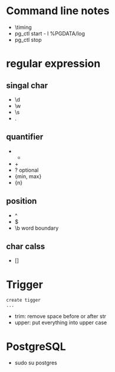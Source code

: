 # Command line notes
- \timing
- pg_ctl start - l %PGDATA/log
- pg_ctl stop

# regular expression
## singal char
- \d
- \w
- \s
- .
## quantifier
- *
- \+
- ?     optional
- {min, max}
- {n}
## position
- ^
- $
- \b  word boundary
## char calss
- []
# Trigger
```
create tigger
...
```
- trim: remove space before or after str
- upper: put everything into upper case

# PostgreSQL
- sudo su postgres